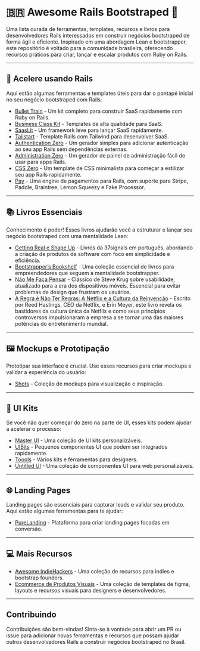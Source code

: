 # 🇧🇷 Awesome Rails Bootstraped 💎

Uma lista curada de ferramentas, templates, recursos e livros para desenvolvedores Rails interessados em construir negócios bootstraped de forma ágil e eficiente. Inspirado em uma abordagem Lean e bootstrapper, este repositório é voltado para a comunidade brasileira, oferecendo recursos práticos para criar, lançar e escalar produtos com Ruby on Rails.

---

## 🚂 **Acelere usando Rails**

Aqui estão algumas ferramentas e templates úteis para dar o pontapé inicial no seu negócio bootstraped com Rails:

- [Bullet Train](https://bullettrain.co/) - Um kit completo para construir SaaS rapidamente com Ruby on Rails.
- [Business Class Kit](https://businessclasskit.com/) - Templates de alta qualidade para SaaS.
- [SaasLit](https://saaslit.com/) - Um framework leve para lançar SaaS rapidamente.
- [Tailstart](https://github.com/bdavidxyz/tailstart) - Template Rails com Tailwind para desenvolver SaaS.
- [Authentication Zero](https://github.com/lazaronixon/authentication-zero) - Um gerador simples para adicionar autenticação ao seu app Rails sem dependências externas.
- [Administration Zero](https://github.com/lazaronixon/administration-zero) - Um gerador de painel de administração fácil de usar para apps Rails.
- [CSS Zero](https://github.com/lazaronixon/css-zero) - Um template de CSS minimalista para começar a estilizar seu app Rails rapidamente.
- [Pay](https://github.com/pay-rails/pay) - Uma engine de pagamentos para Rails, com suporte para Stripe, Paddle, Braintree, Lemon Squeezy e Fake Processor.

---

## 📚 **Livros Essenciais**

Conhecimento é poder! Esses livros ajudarão você a estruturar e lançar seu negócio bootstraped com uma mentalidade Lean:

- [Getting Real e Shape Up](https://livros.37signals.com/) - Livros da 37signals em português, abordando a criação de produtos de software com foco em simplicidade e eficiência.
- [Bootstrapper’s Bookshelf](https://thebootstrappedfounder.com/bookshelf/) - Uma coleção essencial de livros para empreendedores que seguem a mentalidade bootstrapper.
- [Não Me Faça Pensar](https://www.altabooks.com.br/produto/nao-me-faca-pensar-atualizado/) - Clássico de Steve Krug sobre usabilidade, atualizado para a era dos dispositivos móveis. Essencial para evitar problemas de design que frustram os usuários.
- [A Regra é Não Ter Regras: A Netflix e a Cultura da Reinvenção](https://www.amazon.com.br/Regra-N%C3%A3o-Ter-Regras-Reed-Hastings/dp/8542218993/) - Escrito por Reed Hastings, CEO da Netflix, e Erin Meyer, este livro revela os bastidores da cultura única da Netflix e como seus princípios controversos impulsionaram a empresa a se tornar uma das maiores potências do entretenimento mundial.


---

## 🖼️ **Mockups e Prototipação**

Prototipar sua interface é crucial. Use esses recursos para criar mockups e validar a experiência do usuário:

- [Shots](https://shots.so/) - Coleção de mockups para visualização e inspiração.

---

## 🎨 **UI Kits**

Se você não quer começar do zero na parte de UI, esses kits podem ajudar a acelerar o processo:

- [Master UI](https://masterui.co/) - Uma coleção de UI kits personalizáveis.
- [UIBits](https://uibits.co/) - Pequenos componentes UI que podem ser integrados rapidamente.
- [Toools](https://www.toools.design/) - Vários kits e ferramentas para designers.
- [Untitled UI](https://www.untitledui.com/) - Uma coleção de componentes UI para web personalizáveis.

---

## 🌐 **Landing Pages**

Landing pages são essenciais para capturar leads e validar seu produto. Aqui estão algumas ferramentas para te ajudar:

- [PureLanding](https://purelanding.page/) - Plataforma para criar landing pages focadas em conversão.

---

## 💻 **Mais Recursos**

- [Awesome IndieHackers](https://github.com/johackim/awesome-indiehackers) - Uma coleção de recursos para indies e bootstrap founders.
- [Ecommerce de Produtos Visuais](https://elements.envato.com/) - Uma coleção de templates de figma, layouts e recursos visuais para designers e desenvolvedores.

---

## Contribuindo

Contribuições são bem-vindas! Sinta-se à vontade para abrir um PR ou issue para adicionar novas ferramentas e recursos que possam ajudar outros desenvolvedores Rails a construir negócios bootstraped no Brasil.
